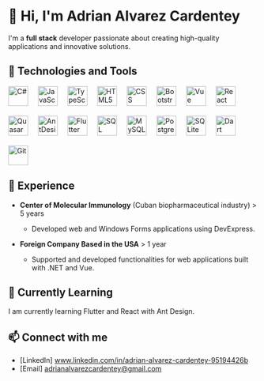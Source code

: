 # 👋 Hi, I'm Adrian Alvarez Cardentey  

I'm a **full stack** developer passionate about creating high-quality applications and innovative solutions. 

## 🚀 Technologies and Tools  

<div style="display: flex; flex-wrap: wrap; gap: 20px;">  

  <a href="https://docs.microsoft.com/en-us/dotnet/csharp/" target="_blank">  
    <img src="https://www.vectorlogo.zone/logos/dotnet/dotnet-icon.svg" alt="C#" width="40" />  
  </a>  

  <a href="https://developer.mozilla.org/es/docs/Web/JavaScript" target="_blank">  
    <img src="https://www.vectorlogo.zone/logos/javascript/javascript-icon.svg" alt="JavaScript" width="40" />  
  </a>  

  <a href="https://www.typescriptlang.org/" target="_blank">  
    <img src="https://www.vectorlogo.zone/logos/typescriptlang/typescriptlang-icon.svg" alt="TypeScript" width="40" />  
  </a>  

  <a href="https://www.w3.org/TR/html52/" target="_blank">  
    <img src="https://www.vectorlogo.zone/logos/w3c/w3c-icon.svg" alt="HTML5" width="40" />  
  </a>  

  <a href="https://www.w3.org/Style/CSS/" target="_blank">  
    <img src="https://www.svgrepo.com/show/303481/css-3-logo.svg" alt="CSS" width="40" />  
  </a>  

  <a href="https://getbootstrap.com/" target="_blank">  
    <img src="https://www.vectorlogo.zone/logos/getbootstrap/getbootstrap-icon.svg" alt="Bootstrap" width="40" />  
  </a>  

  <a href="https://vuejs.org/" target="_blank">  
    <img src="https://www.vectorlogo.zone/logos/vuejs/vuejs-icon.svg" alt="Vue" width="40" />  
  </a>  

  <a href="https://reactjs.org/" target="_blank">  
    <img src="https://www.vectorlogo.zone/logos/reactjs/reactjs-icon.svg" alt="React" width="40" />  
  </a>  

  <a href="https://quasar.dev/" target="_blank">  
    <img src="https://www.svgrepo.com/show/374024/quasar.svg" alt="Quasar" width="40" />  
  </a>  

  <a href="https://ant.design/" target="_blank">  
    <img src="https://www.svgrepo.com/show/353401/ant-design.svg" alt="AntDesign" width="40" />  
  </a>  

  <a href="https://flutter.dev/" target="_blank">  
    <img src="https://www.vectorlogo.zone/logos/flutterio/flutterio-icon.svg" alt="Flutter" width="40" />  
  </a>  

  <a href="https://www.microsoft.com/es-es/sql-server/" target="_blank">  
    <img src="https://www.vectorlogo.zone/logos/microsoft/microsoft-icon.svg" alt="SQL Server" width="40" />  
  </a>  

  <a href="https://www.mysql.com/" target="_blank">  
    <img src="https://www.vectorlogo.zone/logos/mysql/mysql-icon.svg" alt="MySQL" width="40" />  
  </a>  

  <a href="https://www.postgresql.org/" target="_blank">  
    <img src="https://www.vectorlogo.zone/logos/postgresql/postgresql-icon.svg" alt="PostgreSQL" width="40" />  
  </a>  

  <a href="https://www.sqlite.org/" target="_blank">  
    <img src="https://www.vectorlogo.zone/logos/sqlite/sqlite-icon.svg" alt="SQLite" width="40" />  
  </a>  

  <a href="https://dart.dev/" target="_blank">  
    <img src="https://www.vectorlogo.zone/logos/dartlang/dartlang-icon.svg" alt="Dart" width="40" />  
  </a>  

  <a href="https://git-scm.com/" target="_blank">  
    <img src="https://www.vectorlogo.zone/logos/git-scm/git-scm-icon.svg" alt="Git" width="40" />  
  </a>  
</div>   

## 💼 Experience  

- **Center of Molecular Immunology** (Cuban biopharmaceutical industry) > 5 years  
  - Developed web and Windows Forms applications using DevExpress.  

- **Foreign Company Based in the USA** > 1 year  
  - Supported and developed functionalities for web applications built with .NET and Vue.

## 🌱 Currently Learning  

I am currently learning Flutter and React with Ant Design.  

<!-- ## 📝 Featured Projects  

- [Project Name 1](link-to-project1)  
  - Brief description of what the project does.  

- [Project Name 2](link-to-project2)  
  - Brief description of what the project does.  
-->
## 📫 Connect with me  

- [LinkedIn] www.linkedin.com/in/adrian-alvarez-cardentey-95194426b 
- [Email] adrianalvarezcardentey@gmail.com  
